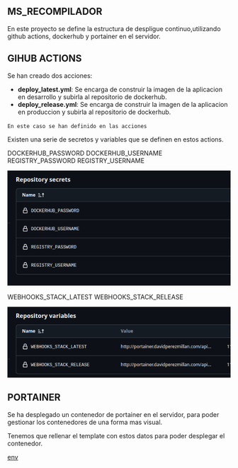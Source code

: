## MS_RECOMPILADOR

En este proyecto se define la estructura de despligue continuo,utilizando github actions, dockerhub y portainer en el servidor.

## GIHUB ACTIONS
Se han creado dos acciones:
- **deploy_latest.yml**: Se encarga de construir la imagen de la aplicacion en desarrollo y subirla al repositorio de dockerhub.
- **deploy_release.yml**: Se encarga de construir la imagen de la aplicacion en produccion y subirla al repositorio de dockerhub.

 `En este caso se han definido en las acciones`

Existen una serie de secretos y variables que se definen en estos actions.

DOCKERHUB_PASSWORD
DOCKERHUB_USERNAME
REGISTRY_PASSWORD
REGISTRY_USERNAME

![secrets.png](img/secrets.png)

WEBHOOKS_STACK_LATEST
WEBHOOKS_STACK_RELEASE

![variables.png](img/variables.png)

## PORTAINER
Se ha desplegado un contenedor de portainer en el servidor, para poder gestionar los contenedores de una forma mas visual.

Tenemos que rellenar el template con estos datos para poder desplegar el contenedor.

[env](env)






